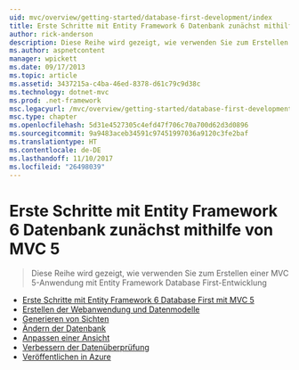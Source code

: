```yaml
---
uid: mvc/overview/getting-started/database-first-development/index
title: Erste Schritte mit Entity Framework 6 Datenbank zunächst mithilfe von MVC 5 | Microsoft Docs
author: rick-anderson
description: Diese Reihe wird gezeigt, wie verwenden Sie zum Erstellen einer MVC 5-Anwendung mit Entity Framework Database First-Entwicklung
ms.author: aspnetcontent
manager: wpickett
ms.date: 09/17/2013
ms.topic: article
ms.assetid: 3437215a-c4ba-46ed-8378-d61c79c9d38c
ms.technology: dotnet-mvc
ms.prod: .net-framework
msc.legacyurl: /mvc/overview/getting-started/database-first-development
msc.type: chapter
ms.openlocfilehash: 5d31e4527305c4efd47f706c70a700d62d3d0896
ms.sourcegitcommit: 9a9483aceb34591c97451997036a9120c3fe2baf
ms.translationtype: HT
ms.contentlocale: de-DE
ms.lasthandoff: 11/10/2017
ms.locfileid: "26498039"
---
```

<a name="getting-started-with-entity-framework-6-database-first-using-mvc-5"></a>Erste Schritte mit Entity Framework 6 Datenbank zunächst mithilfe von MVC 5
====================
> Diese Reihe wird gezeigt, wie verwenden Sie zum Erstellen einer MVC 5-Anwendung mit Entity Framework Database First-Entwicklung


- [Erste Schritte mit Entity Framework 6 Database First mit MVC 5](setting-up-database.md)
- [Erstellen der Webanwendung und Datenmodelle](creating-the-web-application.md)
- [Generieren von Sichten](generating-views.md)
- [Ändern der Datenbank](changing-the-database.md)
- [Anpassen einer Ansicht](customizing-a-view.md)
- [Verbessern der Datenüberprüfung](enhancing-data-validation.md)
- [Veröffentlichen in Azure](publish-to-azure.md)
